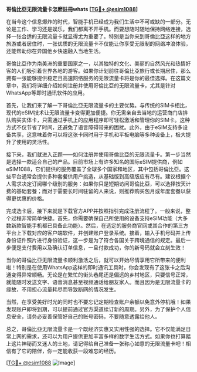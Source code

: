 **哥倫比亞无限流量卡怎麽註冊whats [[TG💪+ @esim1088](https://t.me/s/esim1088)]**

在当今这个信息爆炸的时代，智能手机已经成为我们生活中不可或缺的一部分。无论是工作、学习还是娱乐，我们都离不开手机。而要想随时随地保持网络连接，选择一张合适的无限流量卡就显得尤为重要了。特别是当你来到哥倫比亞这样的地方旅游或者居住时，一张优质的无限流量卡不仅能让你享受无限制的网络冲浪体验，还能帮助你在异国他乡快速融入当地生活。

哥倫比亞作为南美洲的重要国家之一，以其独特的文化、美丽的自然风光和热情好客的人们吸引着世界各地的游客。如果你计划前往哥倫比亞旅行或长期居住，那么拥有一张能够提供稳定且高速网络服务的无限流量卡将是你的最佳选择。在这篇文章中，我们将详细介绍如何注册并使用哥倫比亞的无限流量卡，尤其是针对WhatsApp等即时通讯软件的应用。

首先，让我们来了解一下哥倫比亞无限流量卡的主要优势。与传统的SIM卡相比，现代的eSIM技术让无限流量卡变得更加便捷。你无需亲自去当地的运营商门店排队购买实体卡，只需通过手机上的应用程序即可轻松激活和管理你的SIM卡。这种方式不仅节省了时间，还避免了语言障碍带来的困扰。此外，由于eSIM支持多设备共享，这意味着你可以将这张卡同时用于手机和平板电脑等多种设备上，极大提升了使用的灵活性。

接下来，我们就进入正题——如何注册并使用哥倫比亞的无限流量卡。第一步当然是选择一款适合自己的产品。目前市场上有许多知名的国际eSIM提供商，例如eSIM1088，它们提供的服务覆盖了全球多个国家和地区，其中包括哥倫比亞。这些平台通常会提供多种套餐供用户挑选，从基础版到高级版应有尽有。建议根据个人需求决定订阅哪个级别的服务：如果你只是短期访问哥倫比亞，可以选择按天计费的基础套餐；而对于需要长时间驻留的人来说，则推荐购买包月或年度套餐以获得更优惠的价格。

完成选卡后，接下来就是下载官方APP并按照指引完成注册流程了。一般来说，整个过程非常简单快捷。首先，你需要确保自己所使用的设备支持eSIM功能（大多数新款智能手机都已具备此功能）。然后，在选定的服务商官网或其合作的第三方平台上下载对应的客户端软件，并创建账户登录系统。接着，输入手机号码并上传身份证件照片进行身份验证，这一步是为了符合各国关于跨境通信的规定。最后一步便是支付费用以及确认订单信息，一旦付款成功，你的新号码就会立刻生效！

当你的哥倫比亞无限流量卡顺利激活之后，就可以开始尽情享用它所带来的便利啦！特别是在使用WhatsApp这样的即时通讯工具时，你会发现有了这张卡之后沟通变得异常顺畅。无论是在繁忙的街头巷尾还是偏远的乡村地区，只要信号正常，就能随时发送文字、语音消息甚至视频通话给朋友家人。而且因为是无限流量卡的缘故，不用担心流量耗尽而导致断网的情况发生。

当然，在享受美好时光的同时也不要忘记定期检查账户余额以免意外停机哦！如果发现账户即将到期，可以提前通过官方渠道续订新的周期。另外，为了保护个人信息安全，请务必妥善保管好自己的账号密码，不要随意透露给他人。

总之，哥倫比亞无限流量卡是一个既经济实惠又实用性强的选择。它不仅能满足日常上网的需求，还可以为用户提供更加丰富多样的数字生活方式。如果你也打算踏上这片神秘而又迷人的土地，请记得给自己准备一张称心如意的无限流量卡吧！相信有了它的陪伴，你一定能收获一段难忘的经历。

[[TG💪+ @esim1088](https://t.me/s/esim1088) ![Image](https://i.postimg.cc/4NQfJmqS/Snipaste-2025-05-13-00-14-12.png)]